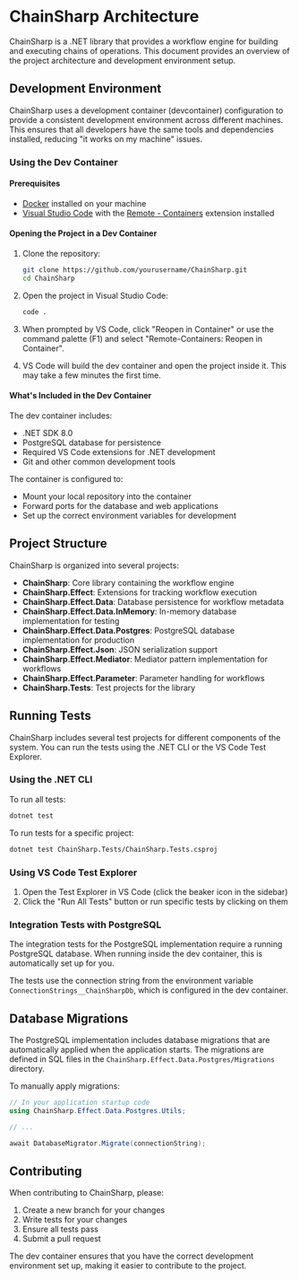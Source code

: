 # ChainSharp Architecture

ChainSharp is a .NET library that provides a workflow engine for building and executing chains of operations. This document provides an overview of the project architecture and development environment setup.

## Development Environment

ChainSharp uses a development container (devcontainer) configuration to provide a consistent development environment across different machines. This ensures that all developers have the same tools and dependencies installed, reducing "it works on my machine" issues.

### Using the Dev Container

#### Prerequisites

- [Docker](https://www.docker.com/products/docker-desktop) installed on your machine
- [Visual Studio Code](https://code.visualstudio.com/) with the [Remote - Containers](https://marketplace.visualstudio.com/items?itemName=ms-vscode-remote.remote-containers) extension installed

#### Opening the Project in a Dev Container

1. Clone the repository:
   ```bash
   git clone https://github.com/yourusername/ChainSharp.git
   cd ChainSharp
   ```

2. Open the project in Visual Studio Code:
   ```bash
   code .
   ```

3. When prompted by VS Code, click "Reopen in Container" or use the command palette (F1) and select "Remote-Containers: Reopen in Container".

4. VS Code will build the dev container and open the project inside it. This may take a few minutes the first time.

#### What's Included in the Dev Container

The dev container includes:

- .NET SDK 8.0
- PostgreSQL database for persistence
- Required VS Code extensions for .NET development
- Git and other common development tools

The container is configured to:
- Mount your local repository into the container
- Forward ports for the database and web applications
- Set up the correct environment variables for development

## Project Structure

ChainSharp is organized into several projects:

- **ChainSharp**: Core library containing the workflow engine
- **ChainSharp.Effect**: Extensions for tracking workflow execution
- **ChainSharp.Effect.Data**: Database persistence for workflow metadata
- **ChainSharp.Effect.Data.InMemory**: In-memory database implementation for testing
- **ChainSharp.Effect.Data.Postgres**: PostgreSQL database implementation for production
- **ChainSharp.Effect.Json**: JSON serialization support
- **ChainSharp.Effect.Mediator**: Mediator pattern implementation for workflows
- **ChainSharp.Effect.Parameter**: Parameter handling for workflows
- **ChainSharp.Tests**: Test projects for the library

## Running Tests

ChainSharp includes several test projects for different components of the system. You can run the tests using the .NET CLI or the VS Code Test Explorer.

### Using the .NET CLI

To run all tests:

```bash
dotnet test
```

To run tests for a specific project:

```bash
dotnet test ChainSharp.Tests/ChainSharp.Tests.csproj
```

### Using VS Code Test Explorer

1. Open the Test Explorer in VS Code (click the beaker icon in the sidebar)
2. Click the "Run All Tests" button or run specific tests by clicking on them

### Integration Tests with PostgreSQL

The integration tests for the PostgreSQL implementation require a running PostgreSQL database. When running inside the dev container, this is automatically set up for you.

The tests use the connection string from the environment variable `ConnectionStrings__ChainSharpDb`, which is configured in the dev container.

## Database Migrations

The PostgreSQL implementation includes database migrations that are automatically applied when the application starts. The migrations are defined in SQL files in the `ChainSharp.Effect.Data.Postgres/Migrations` directory.

To manually apply migrations:

```csharp
// In your application startup code
using ChainSharp.Effect.Data.Postgres.Utils;

// ...

await DatabaseMigrator.Migrate(connectionString);
```

## Contributing

When contributing to ChainSharp, please:

1. Create a new branch for your changes
2. Write tests for your changes
3. Ensure all tests pass
4. Submit a pull request

The dev container ensures that you have the correct development environment set up, making it easier to contribute to the project.

